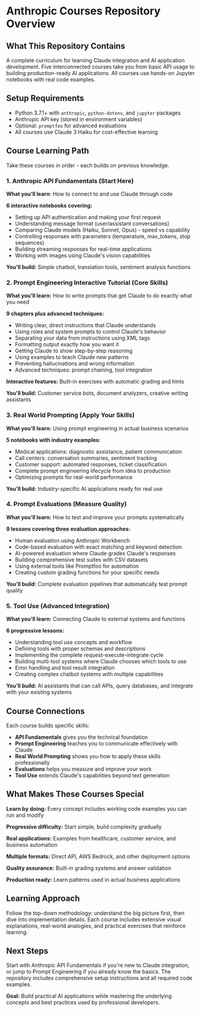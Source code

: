 # Anthropic Courses Repository Overview

## What This Repository Contains

A complete curriculum for learning Claude integration and AI application development. Five interconnected courses take you from basic API usage to building production-ready AI applications. All courses use hands-on Jupyter notebooks with real code examples.

## Setup Requirements

- Python 3.7.1+ with `anthropic`, `python-dotenv`, and `jupyter` packages
- Anthropic API key (stored in environment variables)
- Optional: `promptfoo` for advanced evaluations
- All courses use Claude 3 Haiku for cost-effective learning

## Course Learning Path

Take these courses in order - each builds on previous knowledge.

### 1. Anthropic API Fundamentals (Start Here)
**What you'll learn:** How to connect to and use Claude through code

**6 interactive notebooks covering:**
- Setting up API authentication and making your first request
- Understanding message format (user/assistant conversations)
- Comparing Claude models (Haiku, Sonnet, Opus) - speed vs capability
- Controlling responses with parameters (temperature, max_tokens, stop sequences)
- Building streaming responses for real-time applications
- Working with images using Claude's vision capabilities

**You'll build:** Simple chatbot, translation tools, sentiment analysis functions

### 2. Prompt Engineering Interactive Tutorial (Core Skills)
**What you'll learn:** How to write prompts that get Claude to do exactly what you need

**9 chapters plus advanced techniques:**
- Writing clear, direct instructions that Claude understands
- Using roles and system prompts to control Claude's behavior
- Separating your data from instructions using XML tags
- Formatting output exactly how you want it
- Getting Claude to show step-by-step reasoning
- Using examples to teach Claude new patterns
- Preventing hallucinations and wrong information
- Advanced techniques: prompt chaining, tool integration

**Interactive features:** Built-in exercises with automatic grading and hints

**You'll build:** Customer service bots, document analyzers, creative writing assistants

### 3. Real World Prompting (Apply Your Skills)
**What you'll learn:** Using prompt engineering in actual business scenarios

**5 notebooks with industry examples:**
- Medical applications: diagnostic assistance, patient communication
- Call centers: conversation summaries, sentiment tracking
- Customer support: automated responses, ticket classification
- Complete prompt engineering lifecycle from idea to production
- Optimizing prompts for real-world performance

**You'll build:** Industry-specific AI applications ready for real use

### 4. Prompt Evaluations (Measure Quality)
**What you'll learn:** How to test and improve your prompts systematically

**9 lessons covering three evaluation approaches:**
- Human evaluation using Anthropic Workbench
- Code-based evaluation with exact matching and keyword detection
- AI-powered evaluation where Claude grades Claude's responses
- Building comprehensive test suites with CSV datasets
- Using external tools like Promptfoo for automation
- Creating custom grading functions for your specific needs

**You'll build:** Complete evaluation pipelines that automatically test prompt quality

### 5. Tool Use (Advanced Integration)
**What you'll learn:** Connecting Claude to external systems and functions

**6 progressive lessons:**
- Understanding tool use concepts and workflow
- Defining tools with proper schemas and descriptions
- Implementing the complete request-execute-integrate cycle
- Building multi-tool systems where Claude chooses which tools to use
- Error handling and tool result integration
- Creating complex chatbot systems with multiple capabilities

**You'll build:** AI assistants that can call APIs, query databases, and integrate with your existing systems

## Course Connections

Each course builds specific skills:
- **API Fundamentals** gives you the technical foundation
- **Prompt Engineering** teaches you to communicate effectively with Claude
- **Real World Prompting** shows you how to apply these skills professionally
- **Evaluations** helps you measure and improve your work
- **Tool Use** extends Claude's capabilities beyond text generation

## What Makes These Courses Special

**Learn by doing:** Every concept includes working code examples you can run and modify

**Progressive difficulty:** Start simple, build complexity gradually

**Real applications:** Examples from healthcare, customer service, and business automation

**Multiple formats:** Direct API, AWS Bedrock, and other deployment options

**Quality assurance:** Built-in grading systems and answer validation

**Production ready:** Learn patterns used in actual business applications

## Learning Approach

Follow the top-down methodology: understand the big picture first, then dive into implementation details. Each course includes extensive visual explanations, real-world analogies, and practical exercises that reinforce learning.

## Next Steps

Start with Anthropic API Fundamentals if you're new to Claude integration, or jump to Prompt Engineering if you already know the basics. The repository includes comprehensive setup instructions and all required code examples.

**Goal:** Build practical AI applications while mastering the underlying concepts and best practices used by professional developers.